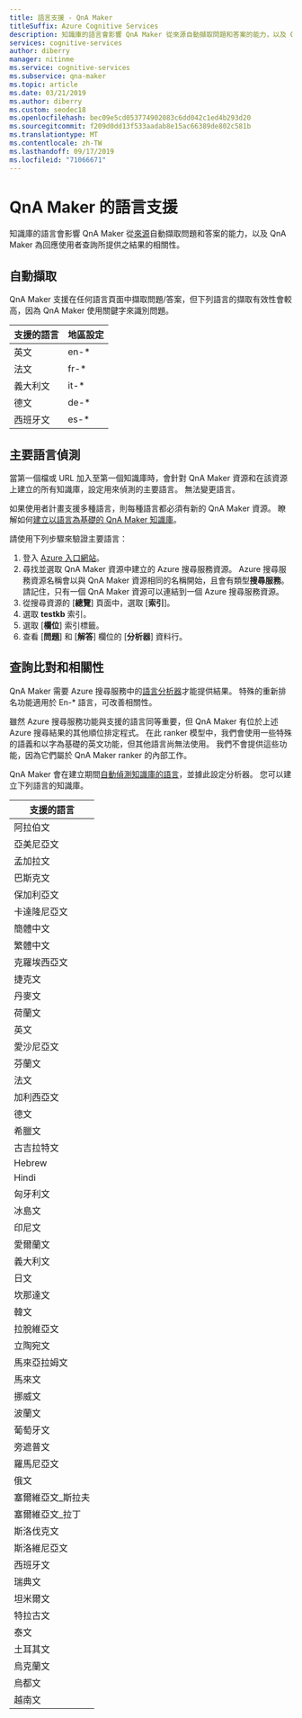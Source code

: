 ```yaml
---
title: 語言支援 - QnA Maker
titleSuffix: Azure Cognitive Services
description: 知識庫的語言會影響 QnA Maker 從來源自動擷取問題和答案的能力，以及 QnA Maker 為回應使用者查詢所提供之結果的相關性。 QnA Maker 針對您的知識庫支援的文化特性、自然語言清單。 請勿在相同知識庫中混用語言。
services: cognitive-services
author: diberry
manager: nitinme
ms.service: cognitive-services
ms.subservice: qna-maker
ms.topic: article
ms.date: 03/21/2019
ms.author: diberry
ms.custom: seodec18
ms.openlocfilehash: bec09e5cd053774902083c6dd042c1ed4b293d20
ms.sourcegitcommit: f209d0dd13f533aadab8e15ac66389de802c581b
ms.translationtype: MT
ms.contentlocale: zh-TW
ms.lasthandoff: 09/17/2019
ms.locfileid: "71066671"
---
```

# <a name="language-support-for-qna-maker"></a>QnA Maker 的語言支援

知識庫的語言會影響 QnA Maker 從[來源](../Concepts/data-sources-supported.md)自動擷取問題和答案的能力，以及 QnA Maker 為回應使用者查詢所提供之結果的相關性。

## <a name="auto-extraction"></a>自動擷取
QnA Maker 支援在任何語言頁面中擷取問題/答案，但下列語言的擷取有效性會較高，因為 QnA Maker 使用關鍵字來識別問題。

|支援的語言| 地區設定|
|-----|----|
|英文|en-*|
|法文|fr-*|
|義大利文|it-*|
|德文|de-*|
|西班牙文|es-*|

## <a name="primary-language-detection"></a>主要語言偵測

當第一個檔或 URL 加入至第一個知識庫時，會針對 QnA Maker 資源和在該資源上建立的所有知識庫，設定用來偵測的主要語言。 無法變更語言。 

如果使用者計畫支援多種語言，則每種語言都必須有新的 QnA Maker 資源。 瞭解如何[建立以語言為基礎的 QnA Maker 知識庫](../how-to/language-knowledge-base.md)。  

請使用下列步驟來驗證主要語言：

1. 登入 [Azure 入口網站](https://portal.azure.com)。  
1. 尋找並選取 QnA Maker 資源中建立的 Azure 搜尋服務資源。 Azure 搜尋服務資源名稱會以與 QnA Maker 資源相同的名稱開始，且會有類型**搜尋服務**。 請記住，只有一個 QnA Maker 資源可以連結到一個 Azure 搜尋服務資源。
1. 從搜尋資源的 [**總覽**] 頁面中，選取 [**索引**]。 
1. 選取 **testkb** 索引。
1. 選取 [**欄位**] 索引標籤。 
1. 查看 [**問題**] 和 [**解答**] 欄位的 [**分析器**] 資料行。 


## <a name="query-matching-and-relevance"></a>查詢比對和相關性
QnA Maker 需要 Azure 搜尋服務中的[語言分析器](https://docs.microsoft.com/rest/api/searchservice/language-support)才能提供結果。 特殊的重新排名功能適用於 En-* 語言，可改善相關性。

雖然 Azure 搜尋服務功能與支援的語言同等重要，但 QnA Maker 有位於上述 Azure 搜尋結果的其他順位排定程式。 在此 ranker 模型中，我們會使用一些特殊的語義和以字為基礎的英文功能，但其他語言尚無法使用。 我們不會提供這些功能，因為它們屬於 QnA Maker ranker 的內部工作。 

QnA Maker 會在建立期間[自動偵測知識庫的語言](#primary-language-detection)，並據此設定分析器。 您可以建立下列語言的知識庫。 

|支援的語言|
|-----|
|阿拉伯文|
|亞美尼亞文|
孟加拉文|
|巴斯克文|
|保加利亞文|
|卡達隆尼亞文|
|簡體中文|
|繁體中文|
|克羅埃西亞文|
|捷克文|
|丹麥文|
|荷蘭文|
|英文|
|愛沙尼亞文|
|芬蘭文|
|法文|
|加利西亞文|
|德文|
|希臘文|
|古吉拉特文|
|Hebrew|
|Hindi|
|匈牙利文|
|冰島文|
|印尼文|
|愛爾蘭文|
|義大利文|
|日文|
|坎那達文|
|韓文|
|拉脫維亞文|
|立陶宛文|
|馬來亞拉姆文|
|馬來文|
|挪威文|
|波蘭文|
|葡萄牙文|
|旁遮普文|
|羅馬尼亞文|
|俄文|
|塞爾維亞文_斯拉夫|
|塞爾維亞文_拉丁|
|斯洛伐克文|
|斯洛維尼亞文|
|西班牙文|
|瑞典文|
|坦米爾文|
|特拉古文|
|泰文|
|土耳其文|
|烏克蘭文|
|烏都文|
|越南文|
